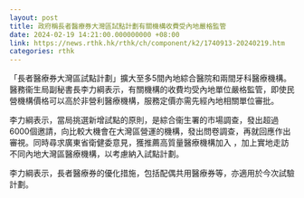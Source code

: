 ```yaml
---
layout: post
title: 政府稱長者醫療券大灣區試點計劃有關機構收費受內地嚴格監管
date: 2024-02-19 14:21:00.000000000 +08:00
link: https://news.rthk.hk/rthk/ch/component/k2/1740913-20240219.htm
categories: rthk
---
```


「長者醫療券大灣區試點計劃」擴大至多5間內地綜合醫院和兩間牙科醫療機構。醫務衞生局副秘書長李力綱表示，有關機構的收費均受內地單位嚴格監管，即使民營機構價格可以高於非營利醫療機構，服務定價亦需先經內地相關單位審批。

李力綱表示，當局挑選新增試點的原則，是綜合衞生署的市場調查，發出超過6000個邀請，向比較大機會在大灣區營運的機構，發出問卷調查，再就回應作出審視。同時尋求廣東省衛健委意見，獲推薦高質量醫療機構加入 ，加上實地走訪不同內地大灣區醫療機構，以考慮納入試點計劃。

李力綱表示，長者醫療券的優化措施，包括配偶共用醫療券等，亦適用於今次試驗計劃。
